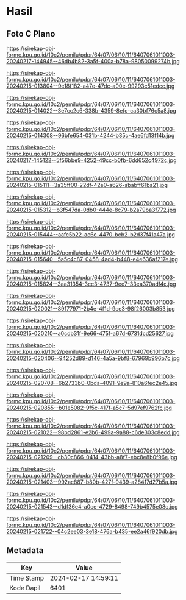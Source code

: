 # Hasil

## Foto C Plano

https://sirekap-obj-formc.kpu.go.id/10c2/pemilu/pdpr/64/07/06/10/11/6407061011003-20240217-144945--46db4b82-3a5f-400a-b78a-98050099274b.jpg

https://sirekap-obj-formc.kpu.go.id/10c2/pemilu/pdpr/64/07/06/10/11/6407061011003-20240215-013804--9e18f182-a47e-47dc-a00e-99293c51edcc.jpg

https://sirekap-obj-formc.kpu.go.id/10c2/pemilu/pdpr/64/07/06/10/11/6407061011003-20240215-014022--3e7cc2c6-338b-4359-8efc-ca30bf76c5a8.jpg

https://sirekap-obj-formc.kpu.go.id/10c2/pemilu/pdpr/64/07/06/10/11/6407061011003-20240215-014308--96bfe654-031b-4244-b35c-4ae6fd13f14b.jpg

https://sirekap-obj-formc.kpu.go.id/10c2/pemilu/pdpr/64/07/06/10/11/6407061011003-20240217-145122--5f56bbe9-4252-49cc-b0fb-6dd652c4972c.jpg

https://sirekap-obj-formc.kpu.go.id/10c2/pemilu/pdpr/64/07/06/10/11/6407061011003-20240215-015111--3a35ff00-22df-42e0-a626-ababff61ba21.jpg

https://sirekap-obj-formc.kpu.go.id/10c2/pemilu/pdpr/64/07/06/10/11/6407061011003-20240215-015312--b3f547da-0db0-444e-8c79-b2a79ba3f772.jpg

https://sirekap-obj-formc.kpu.go.id/10c2/pemilu/pdpr/64/07/06/10/11/6407061011003-20240215-015444--aafc5b22-ac6c-4470-bcb2-b2d37f41a47a.jpg

https://sirekap-obj-formc.kpu.go.id/10c2/pemilu/pdpr/64/07/06/10/11/6407061011003-20240215-015640--5a5c4c87-0458-4ad4-b448-e4e636af217e.jpg

https://sirekap-obj-formc.kpu.go.id/10c2/pemilu/pdpr/64/07/06/10/11/6407061011003-20240215-015824--3aa31354-3cc3-4737-9ee7-33ea370adf4c.jpg

https://sirekap-obj-formc.kpu.go.id/10c2/pemilu/pdpr/64/07/06/10/11/6407061011003-20240215-020021--89177971-2b4e-4f1d-9ce3-98f26003b853.jpg

https://sirekap-obj-formc.kpu.go.id/10c2/pemilu/pdpr/64/07/06/10/11/6407061011003-20240215-020210--a0cdb31f-9e66-475f-a67d-6731dcd25627.jpg

https://sirekap-obj-formc.kpu.go.id/10c2/pemilu/pdpr/64/07/06/10/11/6407061011003-20240215-020406--94252d89-d146-4a5a-9bf8-67969b996b7c.jpg

https://sirekap-obj-formc.kpu.go.id/10c2/pemilu/pdpr/64/07/06/10/11/6407061011003-20240215-020708--6b2733b0-0bda-4091-9e9a-810a6fec2e45.jpg

https://sirekap-obj-formc.kpu.go.id/10c2/pemilu/pdpr/64/07/06/10/11/6407061011003-20240215-020855--b01e5082-9f5c-417f-a5c7-5d97ef9762fc.jpg

https://sirekap-obj-formc.kpu.go.id/10c2/pemilu/pdpr/64/07/06/10/11/6407061011003-20240215-021022--98bd2861-e2b6-499a-9a88-c6de303c8edd.jpg

https://sirekap-obj-formc.kpu.go.id/10c2/pemilu/pdpr/64/07/06/10/11/6407061011003-20240215-021209--cb30c866-0414-43bb-a8f7-ebc8e8b0f96e.jpg

https://sirekap-obj-formc.kpu.go.id/10c2/pemilu/pdpr/64/07/06/10/11/6407061011003-20240215-021403--992ac887-b80b-427f-9439-a28417d27b5a.jpg

https://sirekap-obj-formc.kpu.go.id/10c2/pemilu/pdpr/64/07/06/10/11/6407061011003-20240215-021543--d1df36e4-a0ce-4729-8498-749b4575e08c.jpg

https://sirekap-obj-formc.kpu.go.id/10c2/pemilu/pdpr/64/07/06/10/11/6407061011003-20240215-021722--04c2ee03-3e18-476a-b435-ee2a46f920db.jpg


## Metadata

| Key        | Value               |
| ---------- | ------------------- |
| Time Stamp | 2024-02-17 14:59:11 |
| Kode Dapil | 6401                |



